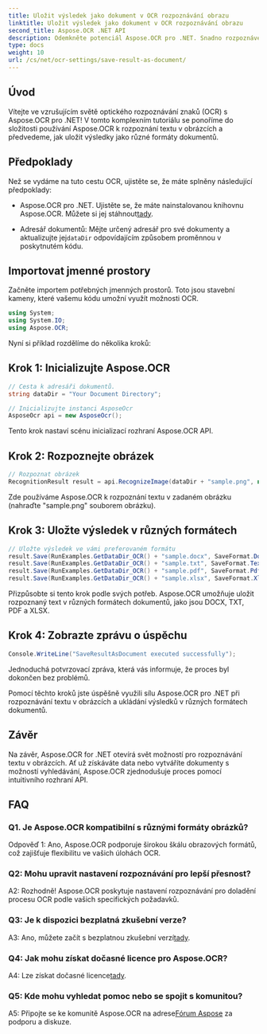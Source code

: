 ```yaml
---
title: Uložit výsledek jako dokument v OCR rozpoznávání obrazu
linktitle: Uložit výsledek jako dokument v OCR rozpoznávání obrazu
second_title: Aspose.OCR .NET API
description: Odemkněte potenciál Aspose.OCR pro .NET. Snadno rozpoznávejte text v obrázcích a ukládejte výsledky v různých formátech dokumentů.
type: docs
weight: 10
url: /cs/net/ocr-settings/save-result-as-document/
---
```

## Úvod

Vítejte ve vzrušujícím světě optického rozpoznávání znaků (OCR) s Aspose.OCR pro .NET! V tomto komplexním tutoriálu se ponoříme do složitosti používání Aspose.OCR k rozpoznání textu v obrázcích a předvedeme, jak uložit výsledky jako různé formáty dokumentů.

## Předpoklady

Než se vydáme na tuto cestu OCR, ujistěte se, že máte splněny následující předpoklady:

-  Aspose.OCR pro .NET. Ujistěte se, že máte nainstalovanou knihovnu Aspose.OCR. Můžete si jej stáhnout[tady](https://releases.aspose.com/ocr/net/).

-  Adresář dokumentů: Mějte určený adresář pro své dokumenty a aktualizujte jej`dataDir` odpovídajícím způsobem proměnnou v poskytnutém kódu.

## Importovat jmenné prostory

Začněte importem potřebných jmenných prostorů. Toto jsou stavební kameny, které vašemu kódu umožní využít možnosti OCR.

```csharp
using System;
using System.IO;
using Aspose.OCR;
```

Nyní si příklad rozdělíme do několika kroků:

## Krok 1: Inicializujte Aspose.OCR

```csharp
// Cesta k adresáři dokumentů.
string dataDir = "Your Document Directory";

// Inicializujte instanci AsposeOcr
AsposeOcr api = new AsposeOcr();
```

Tento krok nastaví scénu inicializací rozhraní Aspose.OCR API.

## Krok 2: Rozpoznejte obrázek

```csharp
// Rozpoznat obrázek
RecognitionResult result = api.RecognizeImage(dataDir + "sample.png", new RecognitionSettings { });
```

Zde používáme Aspose.OCR k rozpoznání textu v zadaném obrázku (nahraďte "sample.png" souborem obrázku).

## Krok 3: Uložte výsledek v různých formátech

```csharp
// Uložte výsledek ve vámi preferovaném formátu
result.Save(RunExamples.GetDataDir_OCR() + "sample.docx", SaveFormat.Docx);
result.Save(RunExamples.GetDataDir_OCR() + "sample.txt", SaveFormat.Text);
result.Save(RunExamples.GetDataDir_OCR() + "sample.pdf", SaveFormat.Pdf);
result.Save(RunExamples.GetDataDir_OCR() + "sample.xlsx", SaveFormat.Xlsx);
```

Přizpůsobte si tento krok podle svých potřeb. Aspose.OCR umožňuje uložit rozpoznaný text v různých formátech dokumentů, jako jsou DOCX, TXT, PDF a XLSX.

## Krok 4: Zobrazte zprávu o úspěchu

```csharp
Console.WriteLine("SaveResultAsDocument executed successfully");
```

Jednoduchá potvrzovací zpráva, která vás informuje, že proces byl dokončen bez problémů.

Pomocí těchto kroků jste úspěšně využili sílu Aspose.OCR pro .NET při rozpoznávání textu v obrázcích a ukládání výsledků v různých formátech dokumentů.

## Závěr

Na závěr, Aspose.OCR for .NET otevírá svět možností pro rozpoznávání textu v obrázcích. Ať už získáváte data nebo vytváříte dokumenty s možností vyhledávání, Aspose.OCR zjednodušuje proces pomocí intuitivního rozhraní API.

## FAQ

### Q1. Je Aspose.OCR kompatibilní s různými formáty obrázků?

Odpověď 1: Ano, Aspose.OCR podporuje širokou škálu obrazových formátů, což zajišťuje flexibilitu ve vašich úlohách OCR.

### Q2: Mohu upravit nastavení rozpoznávání pro lepší přesnost?

A2: Rozhodně! Aspose.OCR poskytuje nastavení rozpoznávání pro doladění procesu OCR podle vašich specifických požadavků.

### Q3: Je k dispozici bezplatná zkušební verze?

 A3: Ano, můžete začít s bezplatnou zkušební verzí[tady](https://releases.aspose.com/).

### Q4: Jak mohu získat dočasné licence pro Aspose.OCR?

 A4: Lze získat dočasné licence[tady](https://purchase.aspose.com/temporary-license/).

### Q5: Kde mohu vyhledat pomoc nebo se spojit s komunitou?

 A5: Připojte se ke komunitě Aspose.OCR na adrese[Fórum Aspose](https://forum.aspose.com/c/ocr/16) za podporu a diskuze.